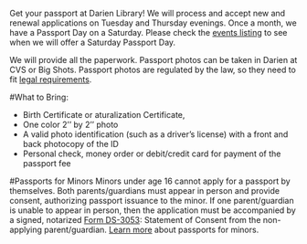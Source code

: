 Get your passport at Darien Library! We will process and accept new and renewal applications on Tuesday and Thursday evenings. Once a month, we have a Passport Day on a Saturday. Please check the [events listing](/link-needed "Event listings") to see when we will offer a Saturday Passport Day. 

We will provide all the paperwork. Passport photos can be taken in Darien at CVS or Big Shots. Passport photos are regulated by the law, so they need to fit [legal requirements](http://travel.state.gov/content/passports/english/passports/photos/photos.html "Information about Passport Photos"). 

#What to Bring: 
* Birth Certificate or aturalization Certificate,
* One color 2’’ by 2’’ photo
* A valid photo identification (such as a driver’s license) with a front and back photocopy of the ID
* Personal check, money order or debit/credit card for payment of the passport fee

#Passports for Minors
Minors under age 16 cannot apply for a passport by themselves. Both parents/guardians must appear in person and provide consent, authorizing passport issuance to the minor. If one parent/guardian is unable to appear in person, then the application must be accompanied by a signed, notarized [Form DS-3053](http://www.state.gov/documents/organization/212243.pdf "Form DS-3053"): Statement of Consent from the non-applying parent/guardian. [Learn more](http://travel.state.gov/content/passports/english/passports/under-16.html "Passports for Minors") about passports for minors.